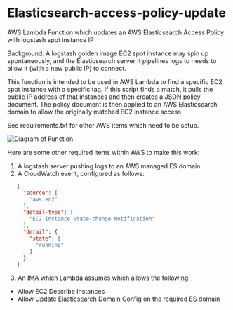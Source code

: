 # Elasticsearch-access-policy-update
AWS Lambda Function which updates an AWS Elasticsearch Access Policy with logstash spot instance IP

Background: A logstash golden image EC2 spot instance may spin up
spontaneously, and the Elasticsearch server it pipelines logs to needs
to allow it (with a new public IP) to connect.

This function is intended to be used in AWS Lambda to find a specific EC2
spot instance with a specific tag. If this script finds a match, it pulls
the public IP address of that instances and then creates a JSON policy
document. The policy document is then applied to an AWS Elasticsearch domain
to allow the originally matched EC2 instance access.

See requirements.txt for other AWS items which need to be setup.

![Diagram of Function](https://orndor.com/images/ElasticSearchArch.png)


Here are some other required items within AWS to make this work:

1) A logstash server pushing logs to an AWS managed ES domain.
2) A CloudWatch event, configured as follows:
```json
   {
     "source": [
       "aws.ec2"
     ],
     "detail-type": [
       "EC2 Instance State-change Notification"
     ],
     "detail": {
       "state": [
         "running"
       ]
     }
   }
``` 
3) An IMA which Lambda assumes which allows the following:
- Allow EC2 Describe Instances
- Allow Update Elasticsearch Domain Config on the required ES domain
